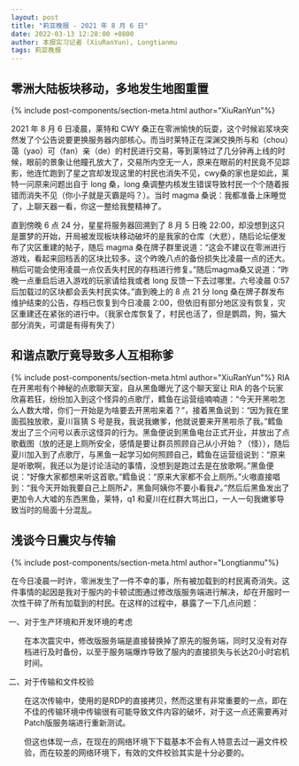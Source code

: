 ```yaml
---
layout: post
title: "莉亚晚报 - 2021 年 8 月 6 日"
date: 2022-03-13 12:28:00 +0800
author: 本报实习记者 (XiuRanYun), Longtianmu
tags: 莉亚晚报
---
```


## 零洲大陆板块移动，多地发生地图重置
{% include post-components/section-meta.html author="XiuRanYun"%}

2021 年 8 月 6 日凌晨，莱特和 CWY 桑正在零洲愉快的玩耍，这个时候岩浆块突然发了个公告说要更换服务器内部核心。而当时莱特正在深渊交换所与和（chou）蔼（yao）可（fan）亲（de）的村民进行交易，等到莱特过了几分钟再上线的时候，眼前的景象让他瞳孔放大了，交易所内空无一人，原来在眼前的村民竟不见踪影，他连忙跑到了星之宫却发现这里的村民也消失不见，cwy桑的家也是如此，莱特一问原来问题出自于 long 桑，long 桑调整内核发生错误导致村民一个个随着报错而消失不见（你小子就是灭霸是吗？）。当时 magma 桑说：我都准备上床睡觉了，上聊天器一看，你这一整给我整精神了。

直到傍晚 6 点 24 分，星星将服务器回溯到了 8 月 5 日晚 22:00，却没想到这只是噩梦的开始，开局被发现板块移动破坏的是我家的仓库（大悲），随后论坛便发布了灾区重建的帖子，随后 magma 桑在牌子群里说道：“这会不建议在零洲进行游戏，看起来回档丢的区块比较多。这个昨晚八点的备份损失比凌晨一点的还大。稍后可能会使用凌晨一点仅丢失村民的存档进行修复。”随后magma桑又说道：“昨晚一点重启后进入游戏的玩家请给我或者 long 反馈一下去过哪里。六号凌晨 0:57 后加载过的区块都会丢失村民实体。”直到晚上的 8 点 21 分 long 桑在牌子群发布维护结束的公告，存档已恢复到今日凌晨 2:00，但依旧有部分地区没有恢复，灾区重建还在紧张的进行中。（我家仓库恢复了，村民也活了，但是鹦鹉，狗，猫大部分消失，可谓是有得有失了）

## 和谐点歌厅竟导致多人互相称爹
{% include post-components/section-meta.html author="XiuRanYun"%}
RIA 在开黑啦有个神秘的点歌聊天室，自从黑鱼曝光了这个聊天室让 RIA 的各个玩家欣喜若狂，纷纷加入到这个怪异的点歌厅，鳕鱼在运营组喃喃道：“今天开黑啦怎么人数大增，你们一开始是为啥要去开黑啦来着？”，接着黑鱼说到：“因为我在里面孤独放歌，夏川盲猜 S 号是我，我说我嫩爹，他就说要来开黑啦杀了我。”鳕鱼发出了三个问号以表示这怪异的行为。黑鱼便说到黑鱼电台正式开业，并放出了点歌截图（放的还是上厕所安全，感情是要让群员照顾自己从小开始？（怪）），随后夏川加入到了点歌厅，与黑鱼一起学习如何照顾自己，鳕鱼在运营组说到：“原来是听歌啊，我还以为是讨论活动的事情，没想到是跑过去是在放歌啊。”黑鱼便说：“好像大家都想来听这首歌。”鳕鱼说：“原来大家都不会上厕所。”火嗷直接唱到：“我今天开始我要自己上厕所♪，黑鱼阿姨你不要小看我♪。”然后后黑鱼发出了更加令人大嘘的东西黑鱼，莱特，q1 和夏川在红群大骂出口，一人一句我嫩爹导致当时的局面十分混乱。

## 浅谈今日震灾与传输
{% include post-components/section-meta.html author="Longtianmu"%}

在今日凌晨一时许，零洲发生了一件不幸的事，所有被加载到的村民离奇消失。这件事情的起因是我对于服内的卡顿试图通过修改版服务端进行解决，却在开服时一次性干碎了所有加载到的村民。在这样的过程中，暴露了一下几点问题：

<ol style="list-style-type: cjk-decimal">
<li>
<p>对于生产环境和开发环境的考虑</p>
<p>在本次震灾中，修改版服务端是直接替换掉了原先的服务端，同时又没有对存档进行及时备份，以至于服务端爆炸导致了服内的直接损失与长达20小时宕机时间。</p>
</li>
<li>
<p>对于传输和文件校验</p>
<p>在这次传输中，使用的是RDP的直接拷贝，然而这里有非常重要的一点，即在不佳的传输环境中传输很有可能导致文件内容的破坏，对于这一点还需要再对Patch版服务端进行重新测试。</p>
<p>但这也体现一点，在现在的网络环境下下载基本不会有人特意去过一遍文件校验，而在较差的网络环境下，有效的文件校验其实是十分必要的。</p>
</li>
</ol>

